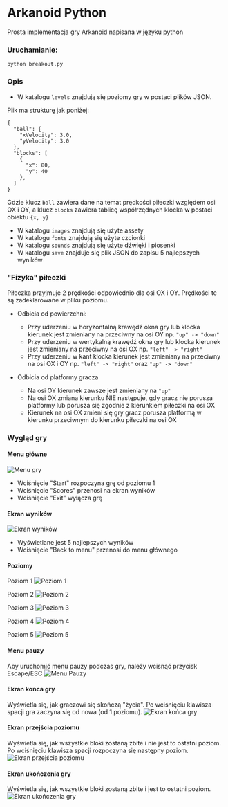 # Arkanoid Python

Prosta implementacja gry Arkanoid napisana w języku python

### Uruchamianie:
`python breakout.py`

### Opis

* W katalogu `levels` znajdują się poziomy gry w postaci plików JSON.
  
Plik ma strukturę jak poniżej:
```
{
  "ball": {
    "xVelocity": 3.0,
    "yVelocity": 3.0
  },
  "blocks": [
    {
      "x": 80,
      "y": 40
    },
  ]
}
```

Gdzie klucz `ball` zawiera dane na temat prędkości piłeczki względem osi OX i OY,
a klucz `blocks` zawiera tablicę współrzędnych klocka w postaci obiektu `{x, y}`

* W katalogu `images` znajdują się użyte assety
* W katalogu `fonts` znajdują się użyte czcionki
* W katalogu `sounds` znajdują się użyte dźwięki i piosenki
* W katalogu `save` znajduje się plik JSON do zapisu 5 najlepszych wyników

### "Fizyka" piłeczki

Piłeczka przyjmuje 2 prędkości odpowiednio dla osi OX i OY. Prędkości te są zadeklarowane w pliku poziomu.

* Odbicia od powierzchni:
  * Przy uderzeniu w horyzontalną krawędź okna gry lub klocka kierunek jest zmieniany na przeciwny na osi 
    OY np. `"up" -> "down"`
  * Przy uderzeniu w wertykalną krawędź okna gry lub klocka kierunek jest zmieniany na przeciwny na osi OX np. `"left" -> "right"`
  * Przy uderzeniu w kant klocka kierunek jest zmieniany na przeciwny na osi OX i OY np. `"left" -> "right"` oraz `"up" -> "down"`

* Odbicia od platformy gracza
  * Na osi OY kierunek zawsze jest zmieniany na `"up"`
  * Na osi OX zmiana kierunku NIE następuje, gdy gracz nie porusza platformy lub porusza się zgodnie z kierunkiem piłeczki na osi OX
  * Kierunek na osi OX zmieni się gry gracz porusza platformą w kierunku przeciwnym do kierunku piłeczki na osi OX

### Wygląd gry

#### Menu główne
![Menu gry](readme/menu.png "Menu gry")

* Wciśnięcie "Start" rozpoczyna grę od poziomu 1
* Wciśnięcie "Scores" przenosi na ekran wyników
* Wciśnięcie "Exit" wyłącza grę

#### Ekran wyników
![Ekran wyników](readme/score.png "Ekran wyników")

* Wyświetlane jest 5 najlepszych wyników
* Wciśnięcie "Back to menu" przenosi do menu głównego

#### Poziomy
Poziom 1
![Poziom 1](readme/lvl1.png "Poziom 1")

Poziom 2
![Poziom 2](readme/lvl2.png "Poziom 2")

Poziom 3
![Poziom 3](readme/lvl3.png "Poziom 3")

Poziom 4
![Poziom 4](readme/lvl4.png "Poziom 4")

Poziom 5
![Poziom 5](readme/lvl5.png "Poziom 5")

#### Menu pauzy
Aby uruchomić menu pauzy podczas gry, należy wcisnąć przycisk Escape/ESC
![Menu Pauzy](readme/pause.png "Menu Pauzy")

#### Ekran końca gry
Wyświetla się, jak graczowi się skończą "życia". Po wciśnięciu klawisza spacji gra zaczyna się od nowa (od 1 poziomu).
![Ekran końca gry](readme/game_over.png "Ekran końca gry")

#### Ekran przejścia poziomu
Wyświetla się, jak wszystkie bloki zostaną zbite i nie jest to ostatni poziom. 
Po wciśnięciu klawisza spacji rozpoczyna się następny poziom.
![Ekran przejścia poziomu](readme/lvl_complete.png "Ekran przejścia poziomu")

#### Ekran ukończenia gry
Wyświetla się, jak wszystkie bloki zostaną zbite i jest to ostatni poziom. 
![Ekran ukończenia gry](readme/game_finish.png "Ekran ukończenia gry")
